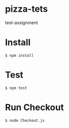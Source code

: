 # pizza-tets
test-assignment

# Install
`$ npm install`

# Test
`$ npm test`

# Run Checkout
`$ node Checkout.js`
